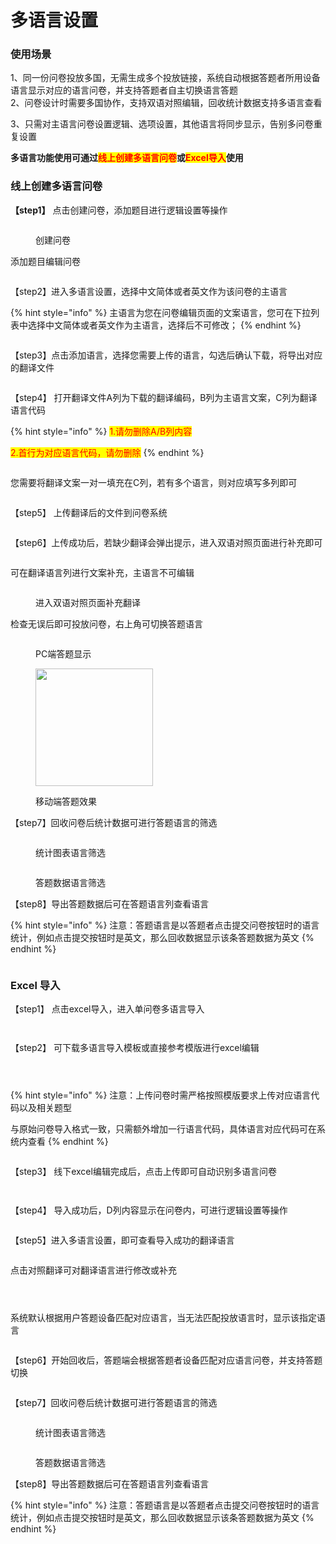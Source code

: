 # 多语言设置

### **使用场景**

1、同一份问卷投放多国，无需生成多个投放链接，系统自动根据答题者所用设备语言显示对应的语言问卷，并支持答题者自主切换语言答题\
2、问卷设计时需要多国协作，支持双语对照编辑，回收统计数据支持多语言查看

3、只需对主语言问卷设置逻辑、选项设置，其他语言将同步显示，告别多问卷重复设置

**多语言功能使用可通过**<mark style="color:red;">**线上创建多语言问卷**</mark>**或**<mark style="color:red;">**Excel导入**</mark>**使用**

### **线上创建多语言问卷**

**【step1】** 点击创建问卷，添加题目进行逻辑设置等操作

<figure><img src="../../.gitbook/assets/image (1011) (1).png" alt=""><figcaption><p>创建问卷</p></figcaption></figure>

添加题目编辑问卷

<figure><img src="../../.gitbook/assets/image (1012).png" alt=""><figcaption></figcaption></figure>

【step2】进入多语言设置，选择中文简体或者英文作为该问卷的主语言

{% hint style="info" %}
主语言为您在问卷编辑页面的文案语言，您可在下拉列表中选择中文简体或者英文作为主语言，选择后不可修改；
{% endhint %}

<figure><img src="../../.gitbook/assets/image (1029).png" alt=""><figcaption></figcaption></figure>



【step3】点击添加语言，选择您需要上传的语言，勾选后确认下载，将导出对应的翻译文件



<figure><img src="../../.gitbook/assets/image (1017).png" alt=""><figcaption></figcaption></figure>

【step4】 打开翻译文件A列为下载的翻译编码，B列为主语言文案，C列为翻译语言代码

{% hint style="info" %}
<mark style="color:red;">1.请勿删除A/B列内容</mark>

<mark style="color:red;">2.首行为对应语言代码，请勿删除</mark>
{% endhint %}

<figure><img src="../../.gitbook/assets/image (1020).png" alt=""><figcaption></figcaption></figure>

您需要将翻译文案一对一填充在C列，若有多个语言，则对应填写多列即可

<figure><img src="../../.gitbook/assets/image (1019).png" alt=""><figcaption></figcaption></figure>

【step5】 上传翻译后的文件到问卷系统

<figure><img src="../../.gitbook/assets/image (1021).png" alt=""><figcaption></figcaption></figure>

【step6】上传成功后，若缺少翻译会弹出提示，进入双语对照页面进行补充即可

<figure><img src="../../.gitbook/assets/image (1023).png" alt=""><figcaption></figcaption></figure>

可在翻译语言列进行文案补充，主语言不可编辑

<figure><img src="../../.gitbook/assets/image (1024).png" alt=""><figcaption><p>进入双语对照页面补充翻译</p></figcaption></figure>

检查无误后即可投放问卷，右上角可切换答题语言

<figure><img src="../../.gitbook/assets/image (1025).png" alt=""><figcaption><p>PC端答题显示</p></figcaption></figure>

<div align="left"><figure><img src="../../.gitbook/assets/24f5f0af859ea77a8a387fce02752af.jpg" alt="" width="188"><figcaption><p>移动端答题效果</p></figcaption></figure></div>

【step7】回收问卷后统计数据可进行答题语言的筛选

<figure><img src="../../.gitbook/assets/image (1026).png" alt=""><figcaption><p>统计图表语言筛选</p></figcaption></figure>

<figure><img src="../../.gitbook/assets/image (1027).png" alt=""><figcaption><p>答题数据语言筛选</p></figcaption></figure>

【step8】导出答题数据后可在答题语言列查看语言

{% hint style="info" %}
注意：答题语言是以答题者点击提交问卷按钮时的语言统计，例如点击提交按钮时是英文，那么回收数据显示该条答题数据为英文
{% endhint %}

<figure><img src="../../.gitbook/assets/image (1028).png" alt=""><figcaption></figcaption></figure>

### Excel 导入

【step1】 点击excel导入，进入单问卷多语言导入

<figure><img src="../../.gitbook/assets/image (19) (1).png" alt=""><figcaption></figcaption></figure>

<figure><img src="../../.gitbook/assets/image (1) (1) (1) (1) (1) (1) (1) (1) (1) (1) (1) (1) (1).png" alt=""><figcaption></figcaption></figure>

【step2】 可下载多语言导入模板或直接参考模版进行excel编辑

<figure><img src="../../.gitbook/assets/image (2) (1) (1) (1) (1) (1) (1) (1) (1) (1) (1).png" alt=""><figcaption></figcaption></figure>

<figure><img src="../../.gitbook/assets/image (3) (1) (1) (1) (1) (1) (1) (1).png" alt=""><figcaption></figcaption></figure>

<figure><img src="../../.gitbook/assets/image (4) (1) (1) (1) (1) (1) (1) (1).png" alt=""><figcaption></figcaption></figure>

{% hint style="info" %}
注意：上传问卷时需严格按照模版要求上传对应语言代码以及相关题型

与原始问卷导入格式一致，只需额外增加一行语言代码，具体语言对应代码可在系统内查看
{% endhint %}

<figure><img src="../../.gitbook/assets/image (5) (1) (1) (1) (1) (1) (1).png" alt=""><figcaption></figcaption></figure>

【step3】 线下excel编辑完成后，点击上传即可自动识别多语言问卷

<figure><img src="../../.gitbook/assets/image (6) (1) (1) (1) (1) (1).png" alt=""><figcaption></figcaption></figure>

<figure><img src="../../.gitbook/assets/image (7) (1) (1) (1) (1) (1).png" alt=""><figcaption></figcaption></figure>

【step4】 导入成功后，D列内容显示在问卷内，可进行逻辑设置等操作

<figure><img src="../../.gitbook/assets/image (8) (1) (1) (1).png" alt=""><figcaption></figcaption></figure>

【step5】进入多语言设置，即可查看导入成功的翻译语言

<figure><img src="../../.gitbook/assets/image (9) (1) (1) (1).png" alt=""><figcaption></figcaption></figure>

点击对照翻译可对翻译语言进行修改或补充

<figure><img src="../../.gitbook/assets/image (10) (1) (1).png" alt=""><figcaption></figcaption></figure>

<figure><img src="../../.gitbook/assets/image (11) (1) (1).png" alt=""><figcaption></figcaption></figure>

<figure><img src="../../.gitbook/assets/image (12) (1) (1).png" alt=""><figcaption></figcaption></figure>

系统默认根据用户答题设备匹配对应语言，当无法匹配投放语言时，显示该指定语言

<figure><img src="../../.gitbook/assets/image (15) (1).png" alt=""><figcaption></figcaption></figure>

【step6】开始回收后，答题端会根据答题者设备匹配对应语言问卷，并支持答题切换

<figure><img src="../../.gitbook/assets/image (16) (1).png" alt=""><figcaption></figcaption></figure>

【step7】回收问卷后统计数据可进行答题语言的筛选

<figure><img src="../../.gitbook/assets/image (1026).png" alt=""><figcaption><p>统计图表语言筛选</p></figcaption></figure>

<figure><img src="../../.gitbook/assets/image (1027).png" alt=""><figcaption><p>答题数据语言筛选</p></figcaption></figure>

【step8】导出答题数据后可在答题语言列查看语言

{% hint style="info" %}
注意：答题语言是以答题者点击提交问卷按钮时的语言统计，例如点击提交按钮时是英文，那么回收数据显示该条答题数据为英文
{% endhint %}

<figure><img src="../../.gitbook/assets/image (1028).png" alt=""><figcaption></figcaption></figure>



